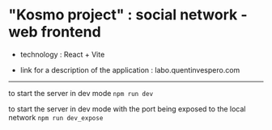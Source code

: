 # "Kosmo project" : social network - web frontend

- technology : React + Vite

- link for a description of the application : labo.quentinvespero.com

---

to start the server in dev mode
`npm run dev`

to start the server in dev mode with the port being exposed to the local network
`npm run dev_expose`